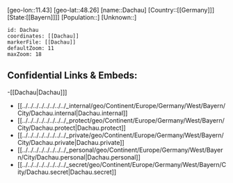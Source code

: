 ﻿---
location: [48.26,11.43]
mapzoom: [7,12] 
mapmarker: city 
type: City
tags:
- geo/City


SpocWebEntityId: 29700
isDeleted: false
confidential: public

---
[geo-lon::11.43]
[geo-lat::48.26]
[name::Dachau]
[Country::[[Germany]]]
[State:[[Bayern]]]]
[Population::]
[Unknown::]


```leaflet
id: Dachau
coordinates: [[Dachau]]
markerFile: [[Dachau]]
defaultZoom: 11 
maxZoom: 18
```


## Confidential Links & Embeds: 
-[[Dachau|Dachau]]] 
- [[../../../../../../../../_internal/geo/Continent/Europe/Germany/West/Bayern/City/Dachau.internal|Dachau.internal]] 
- [[../../../../../../../../_protect/geo/Continent/Europe/Germany/West/Bayern/City/Dachau.protect|Dachau.protect]] 
- [[../../../../../../../../_private/geo/Continent/Europe/Germany/West/Bayern/City/Dachau.private|Dachau.private]] 
- [[../../../../../../../../_personal/geo/Continent/Europe/Germany/West/Bayern/City/Dachau.personal|Dachau.personal]] 
- [[../../../../../../../../_secret/geo/Continent/Europe/Germany/West/Bayern/City/Dachau.secret|Dachau.secret]] 
